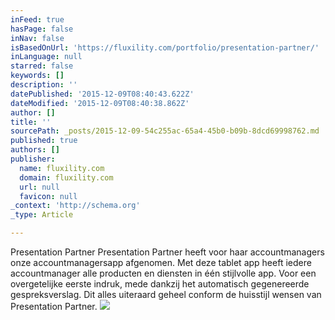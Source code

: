 ```yaml
---
inFeed: true
hasPage: false
inNav: false
isBasedOnUrl: 'https://fluxility.com/portfolio/presentation-partner/'
inLanguage: null
starred: false
keywords: []
description: ''
datePublished: '2015-12-09T08:40:43.622Z'
dateModified: '2015-12-09T08:40:38.862Z'
author: []
title: ''
sourcePath: _posts/2015-12-09-54c255ac-65a4-45b0-b09b-8dcd69998762.md
published: true
authors: []
publisher:
  name: fluxility.com
  domain: fluxility.com
  url: null
  favicon: null
_context: 'http://schema.org'
_type: Article

---
```

Presentation Partner Presentation Partner heeft voor haar accountmanagers onze accountmanagersapp afgenomen. Met deze tablet app heeft iedere 
accountmanager alle producten en diensten in één stijlvolle app. Voor een overgetelijke eerste indruk, mede dankzij het automatisch gegenereerde 
gespreksverslag. Dit alles uiteraard geheel conform de huisstijl wensen van Presentation Partner.
![](https://fluxility.com/media/portfolio/screens/salesapp-project.png)